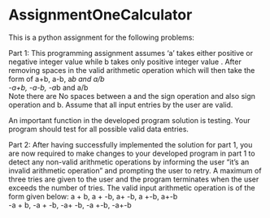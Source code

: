 # AssignmentOneCalculator

This is a python assignment for the following problems:

Part 1: 
This programming assignment assumes ‘a’ takes either positive or negative integer value while b takes only positive integer value . After removing spaces in the valid arithmetic operation which will then take the form of
	a+b,  a-b, a*b and a/b    
-a+b,  -a-b, -a*b and a/b    
Note there are No spaces between a and the sign operation and also sign operation and b. Assume that all input entries by the user are valid.

An important function in the developed program solution is testing. Your program should test for all possible valid data entries. 

Part 2:
After having successfully implemented the solution for part 1, you are now required to make changes to your developed program in part 1 to detect any non-valid arithmetic operations by informing the user “it’s an invalid arithmetic operation” and prompting the user to retry. A maximum of three tries are given to the user and the program terminates when the user exceeds the number of tries.
The valid input arithmetic operation is of the form given below:
a + b,  a + -b,  a+ -b, a +-b, a+-b  
-a + b, -a + -b, -a+ -b, -a  +-b, -a+-b

